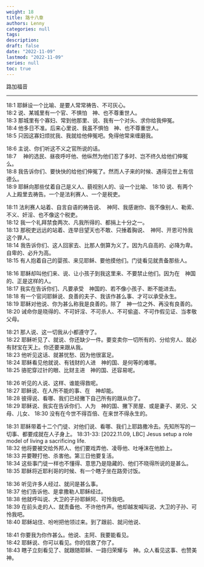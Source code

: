 ```yaml
---
weight: 18
title: 路十八章
authors: Lenny 
categories: null
tags: 
description: 
draft: false
date: "2022-11-09"
lastmod: "2022-11-09"
series: null
toc: true
---
```


路加福音
<!--more-->
---
18:1 耶稣设一个比喻、是要人常常祷告、不可灰心。  
18:2 说、某城里有一个官、不惧怕　神、也不尊重世人。  
18:3 那城里有个寡妇、常到他那里、说、我有一个对头、求你给我伸冤。  
18:4 他多日不准。后来心里说、我虽不惧怕　神、也不尊重世人。  
18:5 只因这寡妇烦扰我、我就给他伸冤吧。免得他常来缠磨我。  

18:6 主说、你们听这不义之官所说的话。  
18:7 　神的选民、昼夜呼吁他、他纵然为他们忍了多时、岂不终久给他们伸冤么。  
18:8 我告诉你们、要快快的给他们伸冤了。然而人子来的时候、遇得见世上有信德么。  
18:9 耶稣向那些仗着自己是义人、藐视别人的、设一个比喻、
18:10 说、有两个人上殿里去祷告。一个是法利赛人、一个是税吏。  

18:11 法利赛人站着、自言自语的祷告说、　神阿、我感谢你、我不像别人、勒索、不义、奸淫、也不像这个税吏。  
18:12 我一个礼拜禁食两次、凡我所得的、都捐上十分之一。  
18:13 那税吏远远的站着、连举目望天也不敢、只捶着胸说、　神阿、开恩可怜我这个罪人。  
18:14 我告诉你们、这人回家去、比那人倒算为义了。因为凡自高的、必降为卑。自卑的、必升为高。  
18:15 有人抱着自己的婴孩、来见耶稣、要他摸他们。门徒看见就责备那些人。  

18:16 耶稣却叫他们来、说、让小孩子到我这里来、不要禁止他们。因为在　神国的、正是这样的人。  
18:17 我实在告诉你们、凡要承受　神国的、若不像小孩子、断不能进去。  
18:18 有一个官问耶稣说、良善的夫子、我该作甚么事、才可以承受永生。  
18:19 耶稣对他说、你为甚么称我是良善的。除了　神一位之外、再没有良善的。  
18:20 诫命你是晓得的、不可奸淫、不可杀人、不可偷盗、不可作假见证、当孝敬父母。  

18:21 那人说、这一切我从小都遵守了。  
18:22 耶稣听见了、就说、你还缺少一件。要变卖你一切所有的、分给穷人、就必有财宝在天上。你还要来跟从我。  
18:23 他听见这话、就甚忧愁、因为他很富足。  
18:24 耶稣看见他就说、有钱财的人进　神的国、是何等的难哪。  
18:25 骆驼穿过针的眼、比财主进　神的国、还容易呢。  

18:26 听见的人说、这样、谁能得救呢。  
18:27 耶稣说、在人所不能的事、在　神却能。  
18:28 彼得说、看哪、我们已经撇下自己所有的跟从你了。  
18:29 耶稣说、我实在告诉你们、人为　神的国、撇下房屋、或是妻子、弟兄、父母、儿女、
18:30 没有在今世不得百倍、在来世不得永生的。  

18:31 耶稣带着十二个门徒、对他们说、看哪、我们上耶路撒冷去。先知所写的一切事、都要成就在人子身上。<a class = "marginnote"> 18:31-33: [2022.11.09, LBC] Jesus setup a role model of living a sacrificing life.</a>  
18:32 他将要被交给外邦人、他们要戏弄他、凌辱他、吐唾沫在他脸上。  
18:33 并要鞭打他、杀害他。第三日他要复活。  
18:34 这些事门徒一样也不懂得、意思乃是隐藏的、他们不晓得所说的是甚么。  
18:35 耶稣将近耶利哥的时候、有一个瞎子坐在路旁讨饭。  

18:36 听见许多人经过、就问是甚么事。  
18:37 他们告诉他、是拿撒勒人耶稣经过。  
18:38 他就呼叫说、大卫的子孙耶稣阿、可怜我吧。  
18:39 在前头走的人、就责备他、不许他作声。他却越发喊叫说、大卫的子孙、可怜我吧。  
18:40 耶稣站住、吩咐把他领过来。到了跟前、就问他说、

18:41 你要我为你作甚么。他说、主阿、我要能看见。  
18:42 耶稣说、你可以看见。你的信救了你了。  
18:43 瞎子立刻看见了、就跟随耶稣、一路归荣耀与　神。众人看见这事、也赞美　神。 



<script>
	var refTagger = {
		settings: {
			bibleVersion: "hlybblsmpshndtn" /*'KJV'*/
		}
	}; 

	(function(d, t) {
		var n=d.querySelector('[nonce]');
		refTagger.settings.nonce = n && (n.nonce||n.getAttribute('nonce'));
		var g = d.createElement(t), s = d.getElementsByTagName(t)[0];
		g.src = 'https://api.reftagger.com/v2/RefTagger.js';
		g.nonce = refTagger.settings.nonce;
		s.parentNode.insertBefore(g, s);
	}(document, 'script'));
</script>


